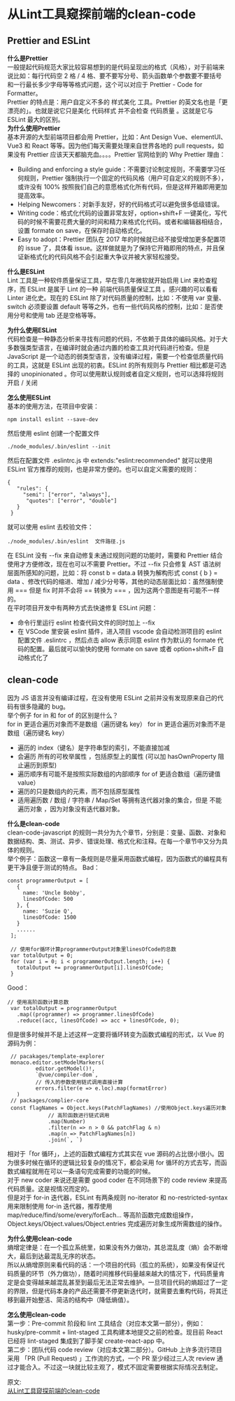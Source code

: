 # 从Lint工具窥探前端的clean-code
## Prettier and ESLint
**什么是Prettier**  
一般提起代码规范大家比较容易想到的是代码呈现出的格式（风格），对于前端来说比如：每行代码空 2 格 / 4 格、要不要写分号、箭头函数单个参数要不要括号和一行最长多少字母等等格式问题，这个可以对应于 Prettier - Code for Formatter。  
Prettier 的特点是：用户自定义不多的 样式美化 工具。Prettier 的英文名也是「更漂亮的」。也就是说它只是美化 代码样式 并不会检查 代码质量 。这就是它与 ESLint 最大的区别。  
**为什么使用Prettier**  
基本开源的大型前端项目都会用 Prettier，比如：Ant Design Vue、elementUI、Vue3 和 React 等等。因为他们每天需要处理来自世界各地的 pull requests，如果没有 Prettier 应该天天都脑充血。。。。Prettier 官网给到的 Why Prettier 理由：  
- Building and enforcing a style guide：不需要讨论制定规则，不需要学习任何规则，Prettier 强制执行一个固定的代码风格（用户可自定义的规则不多），或许没有 100% 按照我们自己的意愿格式化所有代码，但是这样开箱即用更加提高效率。
- Helping Newcomers：对新手友好，好的代码格式可以避免很多低级错误。
- Writing code：格式化代码的设置非常友好，option+shift+F 一键美化，写代码的时候不需要花费大量的时间和精力来格式化代码。或者和编辑器相结合，设置 formate on save，在保存时自动格式化。
- Easy to adopt：Prettier 团队在 2017 年的时候就已经不接受增加更多配置项的 issue 了，具体看 issue。这样做就是为了保持它开箱即用的特点，并且保证新格式化的代码风格不会引起重大争议并被大家轻松接受。

**什么是ESLint**  
Lint 工具是一种软件质量保证工具，早在零几年微软就开始启用 Lint 来检查程序，而 ESLint 是属于 Lint 的一种 前端代码质量保证工具 。感兴趣的可以看看 Linter 进化史。现在的 ESLint 除了对代码质量的控制，比如：不使用 var 变量、 switch 必须要设置 default 等等之外，也有一些代码风格的控制，比如：是否使用分号和使用 tab 还是空格等等。  

**为什么使用ESLint**  
代码检查是一种静态分析来寻找有问题的代码，不依赖于具体的编码风格。对于大多数强类型语言，在编译时就会通过内置的检查工具对代码进行检查。但是 JavaScript 是一个动态的弱类型语言，没有编译过程，需要一个检查低质量代码的工具，这就是 ESLint 出现的初衷。ESLint 的所有规则与 Prettier 相比都是可选择的 unopinionated 。你可以使用默认规则或者自定义规则，也可以选择将规则开启 / 关闭  

**怎么使用ESLint**  
基本的使用方法，在项目中安装：  
``` 
npm install eslint --save-dev
```
然后使用 eslint 创建一个配置文件  
``` 
./node_modules/.bin/eslint --init
```
然后在配置文件 .eslintrc.js 中 extends:"eslint:recommended" 就可以使用 ESLint 官方推荐的规则，也是非常方便的。也可以自定义需要的规则：  
``` 
{
   "rules": {
     "semi": ["error", "always"],
      "quotes": ["error", "double"]
   }
 }
```
就可以使用 eslint 去校验文件：  
``` 
./node_modules/.bin/eslint  文件路径.js
```
在 ESLint 没有 --fix 来自动修复未通过规则问题的功能时，需要和 Prettier 结合使用才方便修改，现在也可以不需要 Prettier。不过 --fix 只会修复 AST 语法树 层面所感知的问题，比如：将 const b = data.a 转换为解构形式 const { b } = data 、修改代码的缩进、增加 / 减少分号等，其他的动态层面比如：虽然强制使用 === 但是 fix 时并不会将 == 转换为 === ，因为这两个意图是有可能不一样的。  
在平时项目开发中有两种方式去快速修复 ESLint 问题：  
- 命令行里运行 eslint 检查代码文件的同时加上 --fix
- 在 VSCode 里安装 eslint 插件，进入项目 vscode 会自动检测项目的 eslint 配置文件 .eslintrc ，然后点击 allow 表示同意 eslint 作为默认的 formate 代码的配置。最后就可以愉快的使用 formate on save 或者 option+shift+F 自动格式化了

## clean-code
因为 JS 语言并没有编译过程，在没有使用 ESLint 之前并没有发现原来自己的代码有很多隐藏的 bug。  
举个例子
for in 和 for of 的区别是什么？  
for in 更适合遍历对象而不是数组（遍历键名 key）
for in 更适合遍历对象而不是数组（遍历键名 key）
- 遍历的 index（键名）是字符串型的索引，不能直接加减
- 会遍历 所有的可枚举属性 ，包括原型上的属性 (可以加 hasOwnProperty 阻止遍历到原型)
- 遍历顺序有可能不是按照实际数组的内部顺序
for of 更适合数组（遍历键值 value）  
- 遍历的只是数组内的元素，而不包括原型属性
- 适用遍历数 / 数组 / 字符串 / Map/Set 等拥有迭代器对象的集合，但是 不能遍历对象 ，因为对象没有迭代器对象。

**什么是clean-code**  
clean-code-javascript 的规则一共分为九个章节，分别是：变量、函数、对象和数据结构、类、测试、异步、错误处理、格式化和注释。在每一个章节中又分为具体的规则。  
举个例子：函数这一章有一条规则是尽量采用函数式编程，因为函数式的编程具有更干净且便于测试的特点。
Bad：  
``` 
const programmerOutput = [
   {
     name: 'Uncle Bobby',
     linesOfCode: 500
   }, {
     name: 'Suzie Q',
     linesOfCode: 1500
   }
   ......
 ];

 // 使用for循环计算programmerOutput对象里linesOfCode的总数
 var totalOutput = 0;
 for (var i = 0; i < programmerOutput.length; i++) {
   totalOutput += programmerOutput[i].linesOfCode;
 }
```
Good：  
``` 
// 使用高阶函数计算总数
 var totalOutput = programmerOutput
   .map((programmer) => programmer.linesOfCode)
   .reduce((acc, linesOfCode) => acc + linesOfCode, 0);
```
但是很多时候并不是上述这样一定要将循环转变为函数式编程的形式，以 Vue 的源码为例：  
``` 
 // pacakages/template-explorer
 monaco.editor.setModelMarkers(
         editor.getModel()!,
         `@vue/compiler-dom`,
         // 传入的参数使用链式调用直接计算
         errors.filter(e => e.loc).map(formatError)
   )
 // packages/complier-core
 const flagNames = Object.keys(PatchFlagNames) //使用Object.keys遍历对象
             // 高阶函数进行链式调用
             .map(Number)
             .filter(n => n > 0 && patchFlag & n)
             .map(n => PatchFlagNames[n])
             .join(`, `)
```
相对于「for 循环」，上述的函数式编程方式其实在 vue 源码的占比很小很小。因为很多时候在循环的逻辑比较复杂的情况下，都会采用 for 循环的方式去写，而函数式编程就用在可以一条语句完成需要的功能的时候。  
对于 new coder 来说还是需要 good coder 在不同场景下的 code review 来提高代码质量。这是视情况而定的。  
但是对于 for-in 迭代器，ESLint 有两条规则 no-iterator 和 no-restricted-syntax 用来限制使用 for-in 迭代器，推荐使用 map/reduce/find/some/every/forEach... 等高阶函数完成数组操作，Object.keys/Object.values/Object.entries 完成遍历对象生成所需数组的操作。  

**为什么使用clean-code**  
熵增定律是：在一个孤立系统里，如果没有外力做功，其总混乱度（熵）会不断增大，最后到达最混乱无序的状态。  
所以从熵增原则来看代码的话：一个项目的代码（孤立的系统），如果没有保证代码质量的环节（外力做功），随着时间推移代码量越来越大的情况下，代码质量肯定是会变得越来越混乱甚至到最后无法正常去维护。一旦项目代码的熵超过了一定的界限，但是代码本身的产品还需要不停更新迭代时，就需要去重构代码，将其迁移到最开始整洁、简洁的结构中（降低熵值）。  

**怎么使用clean-code**  
第一步：Pre-commit 阶段和 lint 工具结合（对应本文第一部分），例如：husky/pre-commit + lint-staged 工具构建本地提交之前的检查。现目前 React 已经将 lint-staged 集成到了脚手架 create-react-app 中。  
第二步：团队代码 code review（对应本文第二部分）。GitHub 上许多流行项目采用 「PR (Pull Request) 」工作流的方式，一个 PR 至少经过三人次 review 通过才能合入。不过这一块就比较主观了，模式不固定需要根据实际情况去制定。  

原文:  
[从Lint工具窥探前端的clean-code](https://mp.weixin.qq.com/s/8JwAlMU6DUWTxzFYKxTH3A)
